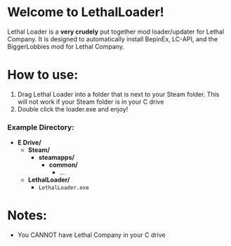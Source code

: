 # Welcome to LethalLoader!
Lethal Loader is a **very crudely** put together mod loader/updater for Lethal Company. It is designed to automatically install BepinEx, LC-API, and the BiggerLobbies mod for Lethal Company.

# How to use:
1. Drag Lethal Loader into a folder that is next to your Steam folder. This will not work if your Steam folder is in your C drive
1. Double click the loader.exe and enjoy!

### Example Directory:
- **E Drive/**
    - **Steam/**
        - **steamapps/**
            - **common/**
                - ...
    - **LethalLoader/**
        - `LethalLoader.exe`


# Notes:
- You CANNOT have Lethal Company in your C drive
